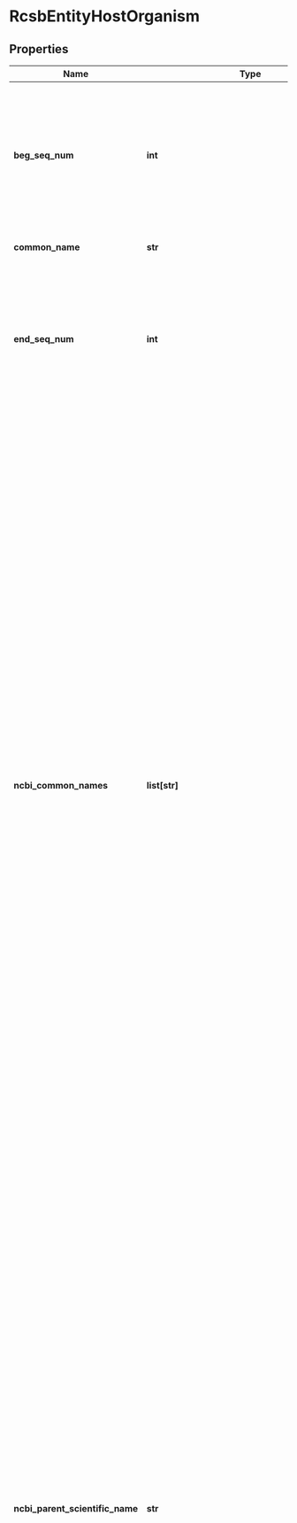 # RcsbEntityHostOrganism

## Properties
Name | Type | Description | Notes
------------ | ------------- | ------------- | -------------
**beg_seq_num** | **int** | The beginning polymer sequence position for the polymer section corresponding  to this host organism.   A reference to the sequence position in the entity_poly category. | [optional] 
**common_name** | **str** | The common name of the host organism | [optional] 
**end_seq_num** | **int** | The ending polymer sequence position for the polymer section corresponding  to this host organism.   A reference to the sequence position in the entity_poly category. | [optional] 
**ncbi_common_names** | **list[str]** | Common names associated with this taxonomy code obtained from NCBI Taxonomy Database.    These names correspond to the taxonomy identifier assigned by the PDB depositor.  References:  Sayers EW, Barrett T, Benson DA, Bryant SH, Canese K, Chetvernin V, Church DM, DiCuccio M, Edgar R, Federhen S, Feolo M, Geer LY, Helmberg W, Kapustin Y, Landsman D, Lipman DJ, Madden TL, Maglott DR, Miller V, Mizrachi I, Ostell J, Pruitt KD, Schuler GD, Sequeira E, Sherry ST, Shumway M, Sirotkin K, Souvorov A, Starchenko G, Tatusova TA, Wagner L, Yaschenko E, Ye J (2009). Database resources of the National Center for Biotechnology Information. Nucleic Acids Res. 2009 Jan;37(Database issue):D5-15. Epub 2008 Oct 21.  Benson DA, Karsch-Mizrachi I, Lipman DJ, Ostell J, Sayers EW (2009). GenBank. Nucleic Acids Res. 2009 Jan;37(Database issue):D26-31. Epub 2008 Oct 21. | [optional] 
**ncbi_parent_scientific_name** | **str** | The parent scientific name in the NCBI taxonomy hierarchy (depth&#x3D;1) associated with this taxonomy code.  References:  Sayers EW, Barrett T, Benson DA, Bryant SH, Canese K, Chetvernin V, Church DM, DiCuccio M, Edgar R, Federhen S, Feolo M, Geer LY, Helmberg W, Kapustin Y, Landsman D, Lipman DJ, Madden TL, Maglott DR, Miller V, Mizrachi I, Ostell J, Pruitt KD, Schuler GD, Sequeira E, Sherry ST, Shumway M, Sirotkin K, Souvorov A, Starchenko G, Tatusova TA, Wagner L, Yaschenko E, Ye J (2009). Database resources of the National Center for Biotechnology Information. Nucleic Acids Res. 2009 Jan;37(Database issue):D5-15. Epub 2008 Oct 21.  Benson DA, Karsch-Mizrachi I, Lipman DJ, Ostell J, Sayers EW (2009). GenBank. Nucleic Acids Res. 2009 Jan;37(Database issue):D26-31. Epub 2008 Oct 21. | [optional] 
**ncbi_scientific_name** | **str** | The scientific name associated with this taxonomy code aggregated by the NCBI Taxonomy Database.    This name corresponds to the taxonomy identifier assigned by the PDB depositor.   References:  Sayers EW, Barrett T, Benson DA, Bryant SH, Canese K, Chetvernin V, Church DM, DiCuccio M, Edgar R, Federhen S, Feolo M, Geer LY, Helmberg W, Kapustin Y, Landsman D, Lipman DJ, Madden TL, Maglott DR, Miller V, Mizrachi I, Ostell J, Pruitt KD, Schuler GD, Sequeira E, Sherry ST, Shumway M, Sirotkin K, Souvorov A, Starchenko G, Tatusova TA, Wagner L, Yaschenko E, Ye J (2009). Database resources of the National Center for Biotechnology Information. Nucleic Acids Res. 2009 Jan;37(Database issue):D5-15. Epub 2008 Oct 21.  Benson DA, Karsch-Mizrachi I, Lipman DJ, Ostell J, Sayers EW (2009). GenBank. Nucleic Acids Res. 2009 Jan;37(Database issue):D26-31. Epub 2008 Oct 21. | [optional] 
**ncbi_taxonomy_id** | **int** | NCBI Taxonomy identifier for the host organism.    Reference:   Wheeler DL, Chappey C, Lash AE, Leipe DD, Madden TL, Schuler GD,  Tatusova TA, Rapp BA (2000). Database resources of the National  Center for Biotechnology Information. Nucleic Acids Res 2000 Jan  1;28(1):10-4   Benson DA, Karsch-Mizrachi I, Lipman DJ, Ostell J, Rapp BA,  Wheeler DL (2000). GenBank. Nucleic Acids Res 2000 Jan 1;28(1):15-18. | [optional] 
**pdbx_src_id** | **str** | An identifier for an entity segment. | 
**provenance_source** | **str** | A code indicating the provenance of the host organism. | [optional] 
**scientific_name** | **str** | The scientific name of the host organism | [optional] 
**taxonomy_lineage** | [**list[RcsbEntityHostOrganismTaxonomyLineage]**](RcsbEntityHostOrganismTaxonomyLineage.md) |  | [optional] 

[[Back to Model list]](../README.md#documentation-for-models) [[Back to API list]](../README.md#documentation-for-api-endpoints) [[Back to README]](../README.md)

